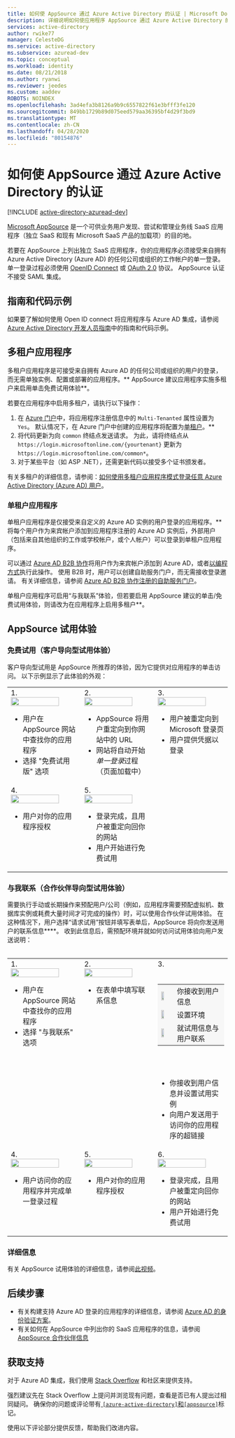 ```yaml
---
title: 如何使 AppSource 通过 Azure Active Directory 的认证 | Microsoft Docs
description: 详细说明如何使应用程序 AppSource 通过 Azure Active Directory 的认证。
services: active-directory
author: rwike77
manager: CelesteDG
ms.service: active-directory
ms.subservice: azuread-dev
ms.topic: conceptual
ms.workload: identity
ms.date: 08/21/2018
ms.author: ryanwi
ms.reviewer: jeedes
ms.custom: aaddev
ROBOTS: NOINDEX
ms.openlocfilehash: 3ad4efa3b8126a9b9c6557822f61e3bfff3fe120
ms.sourcegitcommit: 849bb1729b89d075eed579aa36395bf4d29f3bd9
ms.translationtype: MT
ms.contentlocale: zh-CN
ms.lasthandoff: 04/28/2020
ms.locfileid: "80154876"
---
```

# <a name="how-to-get-appsource-certified-for-azure-active-directory"></a>如何使 AppSource 通过 Azure Active Directory 的认证

[!INCLUDE [active-directory-azuread-dev](../../../includes/active-directory-azuread-dev.md)]

[Microsoft AppSource](https://appsource.microsoft.com/) 是一个可供业务用户发现、尝试和管理业务线 SaaS 应用程序（独立 SaaS 和现有 Microsoft SaaS 产品的加载项）的目的地。

若要在 AppSource 上列出独立 SaaS 应用程序，你的应用程序必须接受来自拥有 Azure Active Directory (Azure AD) 的任何公司或组织的工作帐户的单一登录。 单一登录过程必须使用 [OpenID Connect](v1-protocols-openid-connect-code.md) 或 [OAuth 2.0](v1-protocols-oauth-code.md) 协议。 AppSource 认证不接受 SAML 集成。

## <a name="guides-and-code-samples"></a>指南和代码示例

如果要了解如何使用 Open ID connect 将应用程序与 Azure AD 集成，请参阅[Azure Active Directory 开发人员指南](v1-overview.md#get-started "开发人员 Azure AD 入门")中的指南和代码示例。

## <a name="multi-tenant-applications"></a>多租户应用程序

多租户应用程序是可接受来自拥有 Azure AD 的任何公司或组织的用户的登录，而无需单独实例、配置或部署的应用程序。** AppSource 建议应用程序实施多租户来启用单击免费试用体验**。

若要在应用程序中启用多租户，请执行以下操作：
1. 在 [Azure 门户](https://portal.azure.com/#blade/Microsoft_AAD_IAM/ActiveDirectoryMenuBlade/RegisteredApps)中，将应用程序注册信息中的 `Multi-Tenanted` 属性设置为 `Yes`。 默认情况下，在 Azure 门户中创建的应用程序将配置为[单租户](#single-tenant-applications)。**
1. 将代码更新为向 `common` 终结点发送请求。 为此，请将终结点从 `https://login.microsoftonline.com/{yourtenant}` 更新为 `https://login.microsoftonline.com/common*`。
1. 对于某些平台（如 ASP .NET），还需更新代码以接受多个证书颁发者。

有关多租户的详细信息，请参阅：[如何使用多租户应用程序模式登录任意 Azure Active Directory (Azure AD) 用户](../develop/howto-convert-app-to-be-multi-tenant.md?toc=/azure/active-directory/azuread-dev/toc.json&bc=/azure/active-directory/azuread-dev/breadcrumb/toc.json)。

### <a name="single-tenant-applications"></a>单租户应用程序

单租户应用程序是仅接受来自定义的 Azure AD 实例的用户登录的应用程序。** 将每个用户作为来宾帐户添加到应用程序注册的 Azure AD 实例后，外部用户（包括来自其他组织的工作或学校帐户，或个人帐户）可以登录到单租户应用程序。 

可以通过 [Azure AD B2B 协作](../b2b/what-is-b2b.md)将用户作为来宾帐户添加到 Azure AD，或者[以编程方式](../../active-directory-b2c/code-samples.md)执行此操作。 使用 B2B 时，用户可以创建自助服务门户，而无需接收登录邀请。 有关详细信息，请参阅 [Azure AD B2B 协作注册的自助服务门户](https://docs.microsoft.com/azure/active-directory/b2b/self-service-portal)。

单租户应用程序可启用“与我联系”体验，但若要启用 AppSource 建议的单击/免费试用体验，则请改为在应用程序上启用多租户**。

## <a name="appsource-trial-experiences"></a>AppSource 试用体验

### <a name="free-trial-customer-led-trial-experience"></a>免费试用（客户导向型试用体验）

客户导向型试用是 AppSource 所推荐的体验，因为它提供对应用程序的单击访问。 以下示例显示了此体验的外观：

<table >
<tr>
    <td valign="top" width="33%">1.<br/><img src="media/active-directory-devhowto-appsource-certified/customer-led-trial-step1.png" width="85%" alt-text="Shows Free trial for customer-led trial experience"/><ul><li>用户在 AppSource 网站中查找你的应用程序</li><li>选择 "免费试用版" 选项</li></ul></td>
    <td valign="top" width="33%">2.<br/><img src="media/active-directory-devhowto-appsource-certified/customer-led-trial-step2.png" width="85%" alt-text="Shows how user is redirected to a URL in your web site"/><ul><li>AppSource 将用户重定向到你网站中的 URL</li><li>网站将自动开始<i>单一登录</i>过程（页面加载中）</li></ul></td>
    <td valign="top" width="33%">3.<br/><img src="media/active-directory-devhowto-appsource-certified/customer-led-trial-step3.png" width="85%" alt-text="Shows the Microsoft sign-in page"/><ul><li>用户被重定向到 Microsoft 登录页</li><li>用户提供凭据以登录</li></ul></td>
</tr>
<tr>
    <td valign="top" width="33%">4.<br/><img src="media/active-directory-devhowto-appsource-certified/customer-led-trial-step4.png" width="85%" alt-text="Example: Consent page for an application"/><ul><li>用户对你的应用程序授权</li></ul></td>
    <td valign="top" width="33%">5.<br/><img src="media/active-directory-devhowto-appsource-certified/customer-led-trial-step5.png" width="85%" alt-text="Shows the experience the user sees when redirected back to your site"/><ul><li>登录完成，且用户被重定向回你的网站</li><li>用户开始进行免费试用</li></ul></td>
    <td></td>
</tr>
</table>

### <a name="contact-me-partner-led-trial-experience"></a>与我联系（合作伙伴导向型试用体验）

需要执行手动或长期操作来预配用户/公司（例如，应用程序需要预配虚拟机、数据库实例或耗费大量时间才可完成的操作）时，可以使用合作伙伴试用体验。 在这种情况下，用户选择“请求试用”按钮并填写表单后，AppSource 将向你发送用户的联系信息****。 收到此信息后，需预配环境并就如何访问试用体验向用户发送说明：<br/><br/>

<table valign="top">
<tr>
    <td valign="top" width="33%">1.<br/><img src="media/active-directory-devhowto-appsource-certified/partner-led-trial-step1.png" width="85%" alt-text="Shows Contact me for partner-led trial experience"/><ul><li>用户在 AppSource 网站中查找你的应用程序</li><li>选择 "与我联系" 选项</li></ul></td>
    <td valign="top" width="33%">2.<br/><img src="media/active-directory-devhowto-appsource-certified/partner-led-trial-step2.png" width="85%" alt-text="Shows an example form with contact info"/><ul><li>在表单中填写联系信息</li></ul></td>
     <td valign="top" width="33%">3.<br/><br/>
        <table bgcolor="#f7f7f7">
        <tr>
            <td><img src="media/active-directory-devhowto-appsource-certified/usercontact.png" width="55%" alt-text="Shows placeholder for user information"/></td>
            <td>你接收到用户信息</td>
        </tr>
        <tr>
            <td><img src="media/active-directory-devhowto-appsource-certified/setupenv.png" width="55%" alt-text="Shows placeholder for setup environment info"/></td>
            <td>设置环境</td>
        </tr>
        <tr>
            <td><img src="media/active-directory-devhowto-appsource-certified/contactcustomer.png" width="55%" alt-text="Shows placeholder for trial info"/></td>
            <td>就试用信息与用户联系</td>
        </tr>
        </table><br/><br/>
        <ul><li>你接收到用户信息并设置试用实例</li><li>向用户发送用于访问你的应用程序的超链接</li></ul>
    </td>
</tr>
<tr>
    <td valign="top" width="33%">4.<br/><img src="media/active-directory-devhowto-appsource-certified/partner-led-trial-step3.png" width="85%" alt-text="Shows the application sign-in screen"/><ul><li>用户访问你的应用程序并完成单一登录过程</li></ul></td>
    <td valign="top" width="33%">5.<br/><img src="media/active-directory-devhowto-appsource-certified/partner-led-trial-step4.png" width="85%" alt-text="Shows an example consent page for an application"/><ul><li>用户对你的应用程序授权</li></ul></td>
    <td valign="top" width="33%">6.<br/><img src="media/active-directory-devhowto-appsource-certified/customer-led-trial-step5.png" width="85%" alt-text="Shows the experience the user sees when redirected back to your site"/><ul><li>登录完成，且用户被重定向回你的网站</li><li>用户开始进行免费试用</li></ul></td>
   
</tr>
</table>

### <a name="more-information"></a>详细信息

有关 AppSource 试用体验的详细信息，请参阅[此视频](https://aka.ms/trialexperienceforwebapps)。 

## <a name="next-steps"></a>后续步骤

- 有关构建支持 Azure AD 登录的应用程序的详细信息，请参阅 [Azure AD 的身份验证方案](https://docs.microsoft.com/azure/active-directory/develop/v1-authentication-scenarios)。
- 有关如何在 AppSource 中列出你的 SaaS 应用程序的信息，请参阅 [AppSource 合作伙伴信息](https://appsource.microsoft.com/partners)

## <a name="get-support"></a>获取支持

对于 Azure AD 集成，我们使用 [Stack Overflow](https://stackoverflow.com/questions/tagged/azure-active-directory+appsource) 和社区来提供支持。

强烈建议先在 Stack Overflow 上提问并浏览现有问题，查看是否已有人提出过相同疑问。 确保你的问题或评论带有[ `[azure-active-directory]`和`[appsource]`](https://stackoverflow.com/questions/tagged/azure-active-directory+appsource)标记。

使用以下评论部分提供反馈，帮助我们改进内容。

<!--Reference style links -->
[AAD-Auth-Scenarios]:v1-authentication-scenarios.md
[AAD-Auth-Scenarios-Browser-To-WebApp]:v1-authentication-scenarios.md#web-browser-to-web-application
[AAD-Dev-Guide]: v1-overview.md
[AAD-Howto-Multitenant-Overview]: howto-convert-app-to-be-multi-tenant.md
[AAD-QuickStart-Web-Apps]: v1-overview.md#get-started

<!--Image references-->
